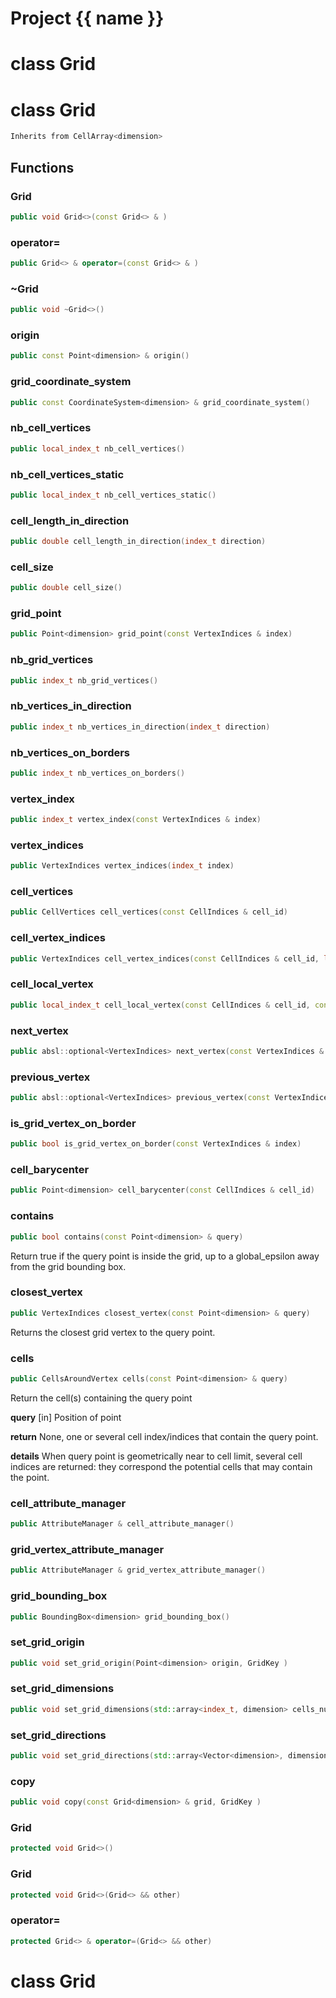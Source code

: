 <script setup>
import {useRoute} from 'vitepress'
const {path} = useRoute()
const tokens = path.split('/')
const words = tokens[2].split('-');
for (let i = 0; i < words.length; i++) {
    words[i] = words[i].charAt(0).toUpperCase() + words[i].slice(1);
    words[i] = words[i].replace('geode', 'Geode')
}
const name = words.join('-');
</script>
# Project {{ name }}

# class Grid

# class Grid


```cpp
Inherits from CellArray<dimension>
```



## Functions

### Grid

```cpp
public void Grid<>(const Grid<> & )
```


### operator=

```cpp
public Grid<> & operator=(const Grid<> & )
```


### ~Grid

```cpp
public void ~Grid<>()
```


### origin

```cpp
public const Point<dimension> & origin()
```


### grid_coordinate_system

```cpp
public const CoordinateSystem<dimension> & grid_coordinate_system()
```


### nb_cell_vertices

```cpp
public local_index_t nb_cell_vertices()
```


### nb_cell_vertices_static

```cpp
public local_index_t nb_cell_vertices_static()
```


### cell_length_in_direction

```cpp
public double cell_length_in_direction(index_t direction)
```


### cell_size

```cpp
public double cell_size()
```


### grid_point

```cpp
public Point<dimension> grid_point(const VertexIndices & index)
```


### nb_grid_vertices

```cpp
public index_t nb_grid_vertices()
```


### nb_vertices_in_direction

```cpp
public index_t nb_vertices_in_direction(index_t direction)
```


### nb_vertices_on_borders

```cpp
public index_t nb_vertices_on_borders()
```


### vertex_index

```cpp
public index_t vertex_index(const VertexIndices & index)
```

### vertex_indices

```cpp
public VertexIndices vertex_indices(index_t index)
```

### cell_vertices

```cpp
public CellVertices cell_vertices(const CellIndices & cell_id)
```


### cell_vertex_indices

```cpp
public VertexIndices cell_vertex_indices(const CellIndices & cell_id, local_index_t vertex_id)
```


### cell_local_vertex

```cpp
public local_index_t cell_local_vertex(const CellIndices & cell_id, const VertexIndices & vertex_id)
```


### next_vertex

```cpp
public absl::optional<VertexIndices> next_vertex(const VertexIndices & index, index_t direction)
```


### previous_vertex

```cpp
public absl::optional<VertexIndices> previous_vertex(const VertexIndices & index, index_t direction)
```


### is_grid_vertex_on_border

```cpp
public bool is_grid_vertex_on_border(const VertexIndices & index)
```


### cell_barycenter

```cpp
public Point<dimension> cell_barycenter(const CellIndices & cell_id)
```


### contains

```cpp
public bool contains(const Point<dimension> & query)
```


 Return true if the query point is inside the grid, up to a global_epsilon away from the grid bounding box.

### closest_vertex

```cpp
public VertexIndices closest_vertex(const Point<dimension> & query)
```


 Returns the closest grid vertex to the query point.

### cells

```cpp
public CellsAroundVertex cells(const Point<dimension> & query)
```


 Return the cell(s) containing the query point

**query** [in] Position of point

**return** None, one or several cell index/indices that contain the query point.

**details** When query point is geometrically near to cell limit, several cell indices are returned: they correspond the potential cells that may contain the point.

### cell_attribute_manager

```cpp
public AttributeManager & cell_attribute_manager()
```

### grid_vertex_attribute_manager

```cpp
public AttributeManager & grid_vertex_attribute_manager()
```

### grid_bounding_box

```cpp
public BoundingBox<dimension> grid_bounding_box()
```


### set_grid_origin

```cpp
public void set_grid_origin(Point<dimension> origin, GridKey )
```


### set_grid_dimensions

```cpp
public void set_grid_dimensions(std::array<index_t, dimension> cells_number, std::array<double, dimension> cells_length, GridKey )
```


### set_grid_directions

```cpp
public void set_grid_directions(std::array<Vector<dimension>, dimension> directions, GridKey )
```


### copy

```cpp
public void copy(const Grid<dimension> & grid, GridKey )
```


### Grid

```cpp
protected void Grid<>()
```


### Grid

```cpp
protected void Grid<>(Grid<> && other)
```


### operator=

```cpp
protected Grid<> & operator=(Grid<> && other)
```




# class Grid

